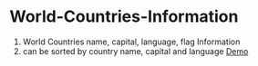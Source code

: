 # World-Countries-Information
1. World Countries name, capital, language, flag Information
2. can be sorted by country name, capital and language
[Demo](https://moscuet.github.io/World-Countries-Information/)
